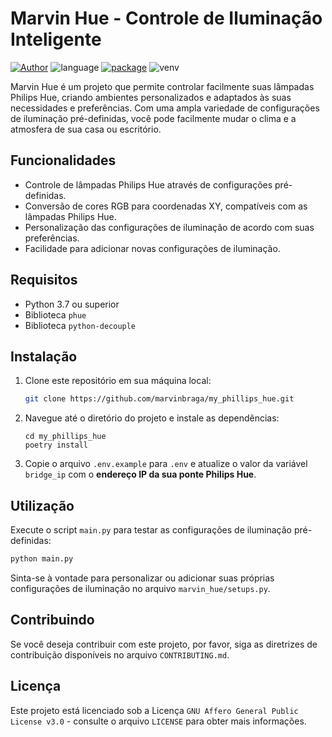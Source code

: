 # Marvin Hue - Controle de Iluminação Inteligente

[![Author](https://img.shields.io/badge/author-Marcus%20Vinicius%20Braga-green.svg)](https://www.linkedin.com/in/marvinbraga/)
![language](https://img.shields.io/badge/language-python|^3.10-blue.svg)
[![package](https://img.shields.io/badge/package-phue-yellow.svg)](https://github.com/studioimaginaire/phue)
![venv](https://img.shields.io/badge/venv-poetry-orange.svg)

Marvin Hue é um projeto que permite controlar facilmente suas lâmpadas Philips Hue, criando ambientes personalizados e
adaptados às suas necessidades e preferências. Com uma ampla variedade de configurações de iluminação pré-definidas,
você pode facilmente mudar o clima e a atmosfera de sua casa ou escritório.

## Funcionalidades

- Controle de lâmpadas Philips Hue através de configurações pré-definidas.
- Conversão de cores RGB para coordenadas XY, compatíveis com as lâmpadas Philips Hue.
- Personalização das configurações de iluminação de acordo com suas preferências.
- Facilidade para adicionar novas configurações de iluminação.

## Requisitos

- Python 3.7 ou superior
- Biblioteca `phue`
- Biblioteca `python-decouple`

## Instalação

1. Clone este repositório em sua máquina local:

    ```bash
    git clone https://github.com/marvinbraga/my_phillips_hue.git
    ```

2. Navegue até o diretório do projeto e instale as dependências:

    ```shell
    cd my_phillips_hue
    poetry install
    ```

3. Copie o arquivo `.env.example` para `.env` e atualize o valor da variável `bridge_ip` com o **endereço IP da sua
   ponte Philips Hue**.

## Utilização

Execute o script `main.py` para testar as configurações de iluminação pré-definidas:

```bash
python main.py
```

Sinta-se à vontade para personalizar ou adicionar suas próprias configurações de iluminação no
arquivo `marvin_hue/setups.py`.

## Contribuindo

Se você deseja contribuir com este projeto, por favor, siga as diretrizes de contribuição disponíveis no
arquivo `CONTRIBUTING.md`.

## Licença

Este projeto está licenciado sob a Licença `GNU Affero General Public License v3.0` - consulte o arquivo `LICENSE` para
obter mais informações.


